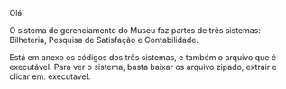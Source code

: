 Olá!

O sistema de gerenciamento do Museu faz partes de três sistemas:
Bilheteria, Pesquisa de Satisfação e Contabilidade.

Está em anexo os códigos dos três sistemas, e também o arquivo que é executável. 
Para ver o sistema, basta baixar os arquivo zipado, extrair e clicar em: executavel.
